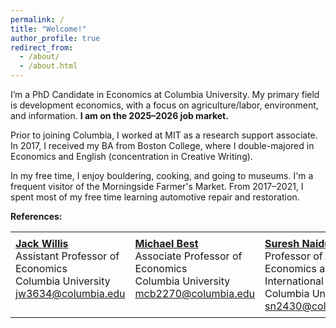 ```yaml
---
permalink: /
title: "Welcome!"
author_profile: true
redirect_from:
  - /about/
  - /about.html
---
```


I’m a PhD Candidate in Economics at Columbia University. My primary field is development economics, with a focus on agriculture/labor, environment, and information. **I am on the 2025–2026 job market.**

Prior to joining Columbia, I worked at MIT as a research support associate. In 2017, I received my BA from Boston College, where I double-majored in Economics and English (concentration in Creative Writing).

In my free time, I enjoy bouldering, cooking, and going to museums. I'm a frequent visitor of the Morningside Farmer's Market. From 2017–2021, I spent most of my free time learning automotive repair and restoration.

**References:**

<table style="border-collapse: collapse; border: none; width: 100%;">
  <tr>
    <td style="border: none; padding: 8px; vertical-align: top;">
      <strong><a href="https://sites.google.com/view/jwillis/">Jack Willis</a></strong><br>
      Assistant Professor of Economics<br>
      Columbia University<br>
      <a href="mailto:jw3634@columbia.edu">jw3634@columbia.edu</a>
    </td>
    <td style="border: none; padding: 8px; vertical-align: top;">
      <strong><a href="https://michaelcbest.github.io/">Michael Best</a></strong><br>
      Associate Professor of Economics<br>
      Columbia University<br>
      <a href="mailto:mcb2270@columbia.edu">mcb2270@columbia.edu</a>
    </td>
    <td style="border: none; padding: 8px; vertical-align: top;">
      <strong><a href="https://www.columbia.edu/~sn2430/">Suresh Naidu</a></strong><br>
      Professor of Economics and International Affairs<br>
      Columbia University<br>
      <a href="mailto:sn2430@columbia.edu">sn2430@columbia.edu</a>
    </td>
  </tr>
</table>
